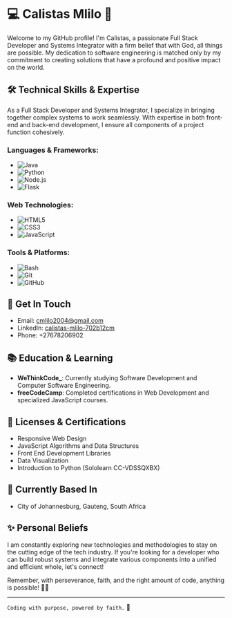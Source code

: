 # :computer: Calistas Mlilo :pray:

Welcome to my GitHub profile! I'm Calistas, a passionate Full Stack Developer and Systems Integrator with a firm belief that with God, all things are possible. My dedication to software engineering is matched only by my commitment to creating solutions that have a profound and positive impact on the world.


## :hammer_and_wrench: Technical Skills & Expertise
As a Full Stack Developer and Systems Integrator, I specialize in bringing together complex systems to work seamlessly. With expertise in both front-end and back-end development, I ensure all components of a project function cohesively.

### Languages & Frameworks:
- ![Java](https://img.shields.io/badge/Java-%23ED8B00.svg?&style=for-the-badge&logo=java&logoColor=white)
- ![Python](https://img.shields.io/badge/Python-%23FFD43B.svg?&style=for-the-badge&logo=python&logoColor=blue)
- ![Node.js](https://img.shields.io/badge/Node.js-%23339933.svg?&style=for-the-badge&logo=node.js&logoColor=white)
- ![Flask](https://img.shields.io/badge/Flask-%23000.svg?&style=for-the-badge&logo=flask&logoColor=white)

### Web Technologies:
- ![HTML5](https://img.shields.io/badge/HTML5-%23E34F26.svg?&style=for-the-badge&logo=html5&logoColor=white)
- ![CSS3](https://img.shields.io/badge/CSS3-%231572B6.svg?&style=for-the-badge&logo=css3&logoColor=white)
- ![JavaScript](https://img.shields.io/badge/JavaScript-%23F7DF1E.svg?&style=for-the-badge&logo=javascript&logoColor=black)

### Tools & Platforms:
- ![Bash](https://img.shields.io/badge/Bash-%234EAA25.svg?&style=for-the-badge&logo=gnu-bash&logoColor=white)
- ![Git](https://img.shields.io/badge/Git-%23F05032.svg?&style=for-the-badge&logo=git&logoColor=white)
- ![GitHub](https://img.shields.io/badge/GitHub-%23181717.svg?&style=for-the-badge&logo=github&logoColor=white)


## :email: Get In Touch
- Email: cmlilo2004@gmail.com
- LinkedIn: [calistas-mlilo-702b12cm](https://linkedin.com/in/calistas-mlilo-702b12cm)
- Phone: +27678206902

## :books: Education & Learning
- **WeThinkCode_**: Currently studying Software Development and Computer Software Engineering.
- **freeCodeCamp**: Completed certifications in Web Development and specialized JavaScript courses.

## :scroll: Licenses & Certifications
- Responsive Web Design
- JavaScript Algorithms and Data Structures
- Front End Development Libraries
- Data Visualization
- Introduction to Python (Sololearn CC-VDSSQXBX)

## :round_pushpin: Currently Based In
- City of Johannesburg, Gauteng, South Africa

## :sparkles: Personal Beliefs
I am constantly exploring new technologies and methodologies to stay on the cutting edge of the tech industry. If you're looking for a developer who can build robust systems and integrate various components into a unified and efficient whole, let's connect!

Remember, with perseverance, faith, and the right amount of code, anything is possible! 🚀✨

---
`Coding with purpose, powered by faith.` :rocket:
